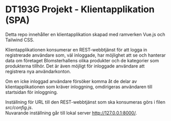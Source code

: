 # DT193G Projekt - Klientapplikation (SPA)
Detta repo innehåller en klientapplikation skapad med ramverken Vue.js och Tailwind CSS.

Klientapplikationen konsumerar en REST-webbtjänst för att logga in registrerade användare som, väl inloggade, har möjlighet att se och hanterar data om företaget Blomsterhallens olika produkter och de kategorier som produkterna tillhör. Det är även möjligt för inloggade användare att registrera nya användarkonton. 

Om en icke inloggad användare försöker komma åt de delar av klientapplikationen som kräver inloggning, omdirigeras användaren till startsidan för inloggning.

Inställning för URL till den REST-webbtjänst som ska konsumeras görs i filen *src/config.js*.  
Nuvarande inställning går till lokal server http://127.0.0.1:8000/.